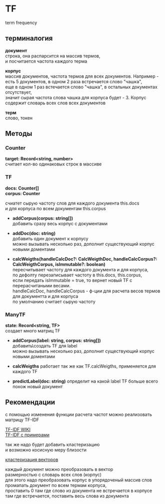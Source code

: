 # TF
term frequency

## терминалогия
__документ__  
строка, она распарсится на массив термов,  
и посчитается частота каждого терма

__корпус__  
массив документов, частота термов для всех документов.
Например - есть 5 документов, в одном 2 раза встречается слово "чашка",  
еще в одном 1 раз встечается слово "чашка", в остальных документах отсутствует,  
значит сырая частота слова чашка для корпуса будет - 3.
Корпус содержит словарь всех слов всех документов

__терм__  
слово, токен


## Методы

### Counter
__target: Record<string, number>__  
считает кол-во одинаковых строк в массиве


### TF  

__docs: Counter[]__  
__corpus: Counter__  

счиатет сырую частоту слов для каждого документа this.docs  
и для корпуса по всем документам this.corpus  

- __addCorpus(corpus: string[])__  
добавить сразу весь корпус с документами  

- __addDoc(doc: string)__  
добавить один документ к корпусу  
можно вызывать несколько раз, дополнит существующий корпус новыми доментами

- __calcWeigths(handleCalcDoc?: CalcWeigthDoc, handleCalcCorpus?: CalcWeigthCorpus, isImmutable?: boolean)__  
пересчитывает частоту для каждого документа и для корпуса,  
по дефолту перезаписывает частоту в this.docs, this.corpus,  
если передать isImmutable = true, то вернет новый TF с перерасчитаными весами.  
handleCalcDoc, handleCalcCorpus - ф-ции для расчета весов термов для документта и для корпуса  
по умолчанию считает сырую частоту  


### ManyTF
__state: Record<string, TF>__  
создает много матриц TF

- __addCorpus(label: string, corpus: string[])__  
добавить\создать TF для label  
можно вызывать несколько раз, дополнит существующий корпус новыми доментами


- __calcWeigths__
работает так же как TF.calcWeigths, применяется для каждого TF

- __predictLabel(doc: string)__
определит на какой label TF больше всего похож новый документ

## Рекомендации

с помощью изменения функции расчета частот можно реализовать матрицу TF-IDF

[TF-IDF WIKI](https://ru.wikipedia.org/wiki/TF-IDF)  
[TF-IDF с примерами](http://nlpx.net/archives/57)

так же надо будет добавить кластеризацию  
и возможно косисную меру близости  

[кластеризация векторов](https://habr.com/ru/post/67078/)

каждый документ можно преобразовать в вектор  
размерностью с словарь всех слов (корпус)  
для этого надо преобразовать корпус в упорядоченый массив слов  
промапать документ по всем термам корпуса,  
проставить 0 там где слово из документа не встречается в корпусе  
там где встречается, поставить весь слова из документа  

